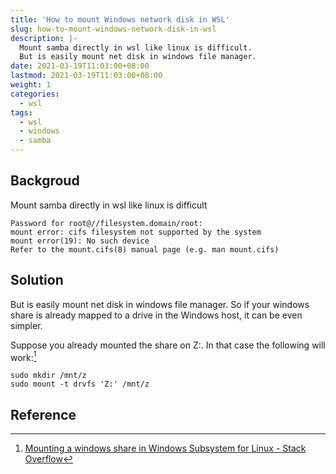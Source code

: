 ```yaml
---
title: 'How to mount Windows network disk in WSL'
slug: how-to-mount-windows-network-disk-in-wsl
description: |-
  Mount samba directly in wsl like linux is difficult.
  But is easily mount net disk in windows file manager.
date: 2021-03-19T11:03:00+08:00
lastmod: 2021-03-19T11:03:00+08:00
weight: 1
categories:
  - wsl
tags:
  - wsl
  - windows
  - samba
---
```


## Backgroud

Mount samba directly in wsl like linux is difficult

```
Password for root@//filesystem.domain/root:
mount error: cifs filesystem not supported by the system
mount error(19): No such device
Refer to the mount.cifs(8) manual page (e.g. man mount.cifs)
```

## Solution

But is easily mount net disk in windows file manager. So if your windows share is already mapped to a drive in the Windows host, it can be even simpler.

Suppose you already mounted the share on Z:. In that case the following will work:[^1]

```
sudo mkdir /mnt/z
sudo mount -t drvfs 'Z:' /mnt/z
```

## Reference

[^1]: [Mounting a windows share in Windows Subsystem for Linux - Stack Overflow](https://stackoverflow.com/questions/45244306/mounting-a-windows-share-in-windows-subsystem-for-linux/46968030)
